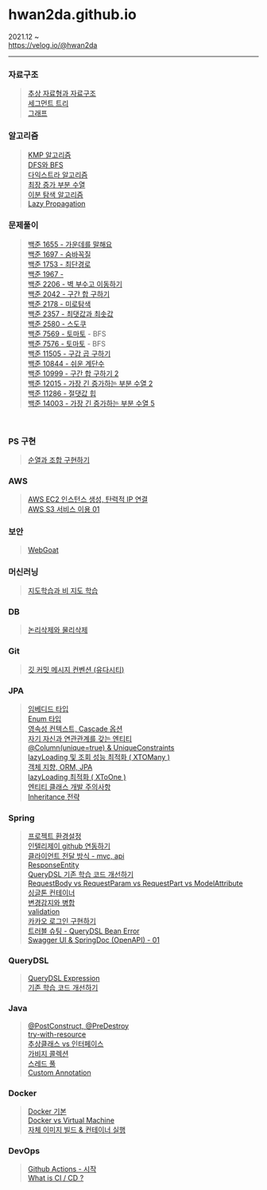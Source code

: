 # hwan2da.github.io   

2021.12 ~    
https://velog.io/@hwan2da

***
### 자료구조
> [추상 자료형과 자료구조](https://velog.io/@hwan2da/%EC%B6%94%EC%83%81-%EC%9E%90%EB%A3%8C%ED%98%95Abstract-Data-Type%EA%B3%BC-%EC%9E%90%EB%A3%8C%EA%B5%AC%EC%A1%B0data-structure)   
> [세그먼트 트리](https://velog.io/@hwan2da/%EC%9E%90%EB%A3%8C%EA%B5%AC%EC%A1%B0-%EC%84%B8%EA%B7%B8%EB%A8%BC%ED%8A%B8%ED%8A%B8%EB%A6%AC)   
> [그래프](https://velog.io/@hwan2da/%EC%9E%90%EB%A3%8C%EA%B5%AC%EC%A1%B0-%EA%B7%B8%EB%9E%98%ED%94%84)
> 
### 알고리즘
> [KMP 알고리즘](https://velog.io/@hwan2da/알고리즘-KMP-알고리즘)   
> [DFS와 BFS](https://velog.io/@hwan2da/%EC%95%8C%EA%B3%A0%EB%A6%AC%EC%A6%98-DFS%EC%99%80-BFS)<br>
> [다익스트라 알고리즘](https://velog.io/@hwan2da/%EC%95%8C%EA%B3%A0%EB%A6%AC%EC%A6%98-%EB%8B%A4%EC%9D%B5%EC%8A%A4%ED%8A%B8%EB%9D%BC-%EC%95%8C%EA%B3%A0%EB%A6%AC%EC%A6%98)<br>
> [최장 증가 부분 수열](https://velog.io/@hwan2da/%EC%95%8C%EA%B3%A0%EB%A6%AC%EC%A6%98-%EC%B5%9C%EC%9E%A5-%EC%A6%9D%EA%B0%80-%EC%88%98%EC%97%B4-LIS)<br>
> [이분 탐색 알고리즘](https://velog.io/@hwan2da/%EC%95%8C%EA%B3%A0%EB%A6%AC%EC%A6%98-%EC%9D%B4%EB%B6%84-%ED%83%90%EC%83%89-Binary-Search)<br>
> [Lazy Propagation](https://velog.io/@hwan2da/%EC%95%8C%EA%B3%A0%EB%A6%AC%EC%A6%98-Lazy-Propagation) <br> 
> 
### 문제풀이
> [백준 1655 - 가운데를 말해요](https://velog.io/@hwan2da/PS-%EB%B0%B1%EC%A4%80-1655-%EA%B0%80%EC%9A%B4%EB%8D%B0%EB%A5%BC-%EB%A7%90%ED%95%B4%EC%9A%94-egps2wo5)<br>
> [백준 1697 - 숨바꼭질](https://velog.io/@hwan2da/PS-%EB%B0%B1%EC%A4%80-1697-%EC%88%A8%EB%B0%94%EA%BC%AD%EC%A7%88)<br>
> [백준 1753 - 최단경로](https://velog.io/@hwan2da/PS-%EB%B0%B1%EC%A4%80-1753-%EC%B5%9C%EB%8B%A8-%EA%B2%BD%EB%A1%9C)   
> [백준 1967 - ](https://velog.io/@hwan2da/PS-%EB%B0%B1%EC%A4%80-1967-%ED%8A%B8%EB%A6%AC%EC%9D%98-%EC%A7%80%EB%A6%84)   
> [백준 2206 - 벽 부수고 이동하기](https://velog.io/@hwan2da/PS-%EB%B0%B1%EC%A4%80-2206-%EB%B2%BD-%EB%B6%80%EC%88%98%EA%B3%A0-%EC%9D%B4%EB%8F%99%ED%95%98%EA%B8%B0)<br>
> [백준 2042 - 구간 합 구하기](https://velog.io/@hwan2da/PS-%EB%B0%B1%EC%A4%80-2042-%EA%B5%AC%EA%B0%84-%ED%95%A9-%EA%B5%AC%ED%95%98%EA%B8%B0)<br>
> [백준 2178 - 미로탐색](https://velog.io/@hwan2da/PS-백준-2178-미로-탐색)   
> [백준 2357 - 최댓값과 최솟값](https://velog.io/@hwan2da/백준-2357)   
> [백준 2580 - 스도쿠](https://velog.io/@hwan2da/PS-%EB%B0%B1%EC%A4%80-2580-%EC%8A%A4%EB%8F%84%EC%BF%A0)<br>
> [백준 7569 - 토마토](https://velog.io/@hwan2da/PS-%EB%B0%B1%EC%A4%80-7569-%ED%86%A0%EB%A7%88%ED%86%A0) - BFS<br>
> [백준 7576 - 토마토](https://velog.io/@hwan2da/PS-%EB%B0%B1%EC%A4%80-7576-%ED%86%A0%EB%A7%88%ED%86%A0) - BFS<br>
> [백준 11505 - 구갑 곱 구하기](https://velog.io/@hwan2da/PS-%EB%B0%B1%EC%A4%80-11505-%EA%B5%AC%EA%B0%84-%EA%B3%B1-%EA%B5%AC%ED%95%98%EA%B8%B0)<br> 
> [백준 10844 - 쉬운 계단수](https://velog.io/@hwan2da/PS-%EB%B0%B1%EC%A4%80-10844-%EC%89%AC%EC%9A%B4-%EA%B3%84%EB%8B%A8-%EC%88%98)<br>
> [백준 10999 - 구간 합 구하기 2](https://velog.io/@hwan2da/PS-%EB%B0%B1%EC%A4%80-10999-%EA%B5%AC%EA%B0%84-%ED%95%A9-%EA%B5%AC%ED%95%98%EA%B8%B0-2) <br> 
> [백준 12015 - 가장 긴 증가하는 부분 수열 2](https://velog.io/@hwan2da/PS-%EB%B0%B1%EC%A4%80-12015-%EA%B0%80%EC%9E%A5-%EA%B8%B4-%EC%A6%9D%EA%B0%80%ED%95%98%EB%8A%94-%EB%B6%80%EB%B6%84-%EC%88%98%EC%97%B4-2)<br>
> [백준 11286 - 절댓값 힙](https://velog.io/@hwan2da/PS-%EB%B0%B1%EC%A4%80-11286-%EC%A0%88%EB%8C%93%EA%B0%92-%ED%9E%99)<br>
> [백준 14003 - 가장 긴 증가하는 부분 수열 5](https://velog.io/@hwan2da/PS-%EB%B0%B1%EC%A4%80-14003-%EA%B0%80%EC%9E%A5-%EA%B8%B4-%EC%A6%9D%EA%B0%80%ED%95%98%EB%8A%94-%EB%B6%80%EB%B6%84-%EC%88%98%EC%97%B4-5)
<br>

### PS 구현
> [순열과 조합 구현하기](https://velog.io/@hwan2da/PS-%EC%88%9C%EC%97%B4%EA%B3%BC-%EC%A1%B0%ED%95%A9-%EA%B5%AC%ED%98%84%ED%95%98%EA%B8%B0)<br>




### AWS
>[AWS EC2 인스턴스 생성, 탄력적 IP 연결](https://velog.io/@hwan2da/AWS-EC2-%EC%8B%9C%EC%9E%91%ED%95%98%EA%B8%B0) <br> 
>[AWS S3 서비스 이용 01](https://velog.io/@hwan2da/AWS-S3-%EC%8B%9C%EC%9E%91%ED%95%98%EA%B8%B0) <br>


### 보안
>[WebGoat](https://velog.io/@hwan2da/%EB%B3%B4%EC%95%88-WebGoat)

### 머신러닝
>[지도학습과 비 지도 학습](https://velog.io/@hwan2da/%EB%A8%B8%EC%8B%A0%EB%9F%AC%EB%8B%9D-Supervised-Learning-Unsupervised-Learning-%EC%A7%80%EB%8F%84-%ED%95%99%EC%8A%B5-%EB%B9%84-%EC%A7%80%EB%8F%84-%ED%95%99%EC%8A%B5) <br> 


### DB
>[논리삭제와 물리삭제](https://velog.io/@hwan2da/DB-Soft-Delete-VS-Hard-Delete) <br> 

### Git
>[깃 커밋 메시지 컨벤션 (유다시티)](https://velog.io/@hwan2da/Git-%EC%BB%A4%EB%B0%8B-%EB%A9%94%EC%8B%9C%EC%A7%80-%EC%BB%A8%EB%B2%A4%EC%85%98) <br>

### JPA
>[임베디드 타입](https://velog.io/@hwan2da/JPA-%EC%9E%84%EB%B2%A0%EB%94%94%EB%93%9C-%ED%83%80%EC%9E%85)<br>
>[Enum 타입](https://velog.io/@hwan2da/JPA-Enum-%ED%83%80%EC%9E%85)<br>
>[영속성 컨텍스트, Cascade 옵션](https://velog.io/@hwan2da/JPA-%EC%98%81%EC%86%8D%EC%84%B1-%EC%BB%A8%ED%85%8D%EC%8A%A4%ED%8A%B8-Cascade-%EC%98%B5%EC%85%98)<br>
>[자기 자신과 연관관계를 갖는 엔티티](https://velog.io/@hwan2da/JPA-%EC%9E%90%EA%B8%B0-%EC%9E%90%EC%8B%A0%EA%B3%BC-%EC%97%B0%EA%B4%80%EA%B4%80%EA%B3%84%EB%A5%BC-%EA%B0%96%EB%8A%94-%EC%97%94%ED%8B%B0%ED%8B%B0)<br>
>[@Column(unique=true) & UniqueConstraints](https://velog.io/@hwan2da/JPA-Columnuniquetrue-UniqueConstraints)<br>
>[lazyLoading 및 조회 성능 최적화 ( XTOMany )](https://velog.io/@hwan2da/JPA-lazyLoading-%EB%B0%8F-%EC%A1%B0%ED%9A%8C-%EC%84%B1%EB%8A%A5-%EC%B5%9C%EC%A0%81%ED%99%94-XTOMany)<br>
>[객체 지향, ORM, JPA](https://velog.io/@hwan2da/JPA-%EA%B0%9D%EC%B2%B4-%EC%A7%80%ED%96%A5-%EC%84%A4%EA%B3%84-ORM-JPA)<br>
>[lazyLoading 최적화 ( XToOne )](https://velog.io/@hwan2da/JPA-lazyLoading-%EC%B5%9C%EC%A0%81%ED%99%94-XToOne)<br>
>[엔티티 클래스 개발 주의사항](https://velog.io/@hwan2da/JPA-%EC%97%94%ED%8B%B0%ED%8B%B0-%ED%81%B4%EB%9E%98%EC%8A%A4-%EA%B0%9C%EB%B0%9C-%EC%A3%BC%EC%9D%98%EC%82%AC%ED%95%AD)   
>[Inheritance 전략](https://velog.io/@hwan2da/JPA-Inheritance-%EC%A0%84%EB%9E%B5)<br>



### Spring
>[프로젝트 환경설정](https://velog.io/@hwan2da/Spring-Boot-%ED%94%84%EB%A1%9C%EC%A0%9D%ED%8A%B8-%ED%99%98%EA%B2%BD%EC%84%A4%EC%A0%95)   
>[인텔리제이 github 연동하기](https://velog.io/@hwan2da/Spring-Boot-%EC%9D%B8%ED%85%94%EB%A6%AC%EC%A0%9C%EC%9D%B4-%ED%94%84%EB%A1%9C%EC%A0%9D%ED%8A%B8%EB%A5%BC-github%EC%97%90-%EC%97%B0%EB%8F%99%ED%95%98%EA%B8%B0)   
>[클라이언트 전달 방식 - mvc, api](https://velog.io/@hwan2da/Spring-Boot-%ED%81%B4%EB%9D%BC%EC%9D%B4%EC%96%B8%ED%8A%B8-%EC%A0%84%EB%8B%AC-%EB%B0%A9%EC%8B%9D)<br>
>[ResponseEntity](https://velog.io/@hwan2da/Spring-ResponseEntity)<br>
>[QueryDSL 기존 학습 코드 개선하기](https://velog.io/@hwan2da/QueryDSL-%EA%B8%B0%EC%A1%B4-%ED%95%99%EC%8A%B5-%EC%BD%94%EB%93%9C-%EA%B0%9C%EC%84%A0%ED%95%98%EA%B8%B0)<br>
>[RequestBody vs RequestParam vs RequestPart vs ModelAttribute](https://velog.io/@hwan2da/Spring-RequestBody-vs-RequestParam-vs-RequestPart-vs-ModelAttribute)<br>
>[싱글톤 컨테이너](https://velog.io/@hwan2da/Spring-%EC%8B%B1%EA%B8%80%ED%86%A4-%EC%BB%A8%ED%85%8C%EC%9D%B4%EB%84%88)<br>
>[변경감지와 병합](https://velog.io/@hwan2da/Spring-%EB%B3%80%EA%B2%BD%EA%B0%90%EC%A7%80%EC%99%80-%EB%B3%91%ED%95%A9)<br>
>[validation](https://velog.io/@hwan2da/Spring-Validation-01-02)<br>
>[카카오 로그인 구현하기](https://velog.io/@hwan2da/Spring-%EC%B9%B4%EC%B9%B4%EC%98%A4-%EB%A1%9C%EA%B7%B8%EC%9D%B8-%EA%B5%AC%ED%98%84%ED%95%98%EA%B8%B0)<br>
>[트러블 슈팅 - QueryDSL Bean Error](https://velog.io/@hwan2da/Spring-%ED%8A%B8%EB%9F%AC%EB%B8%94-%EC%8A%88%ED%8C%85-QueryDSL-Bean-Error)<br>
>[Swagger UI & SpringDoc (OpenAPI) - 01](https://velog.io/@hwan2da/Spring-Swagger-UI-SpringDoc-OpenAPI-01)<br>

### QueryDSL
>[QueryDSL Expression](https://velog.io/@hwan2da/Spring-QueryDSL-Expression-Dateformat)<br>
>[기존 학습 코드 개선하기](https://velog.io/@hwan2da/QueryDSL-%EA%B8%B0%EC%A1%B4-%ED%95%99%EC%8A%B5-%EC%BD%94%EB%93%9C-%EA%B0%9C%EC%84%A0%ED%95%98%EA%B8%B0)<br>

### Java
>[@PostConstruct, @PreDestroy](https://velog.io/@hwan2da/Java-PostConstruct-PreDestroy)<br>
>[try-with-resource](https://velog.io/@hwan2da/Java-Try-with-resource)<br>
>[추상클래스 vs 인터페이스](https://velog.io/@hwan2da/Java-Abstract-Class-vs-Interface)<br>
>[가비지 콜렉션](https://velog.io/@hwan2da/Java-Gabage-Collection)<br>
>[스레드 풀](https://velog.io/@hwan2da/Java-Thread-Thread-Pool)<br>
>[Custom Annotation](https://velog.io/@hwan2da/Java-Custom-Annotation)<br>


### Docker
>[Docker 기본](https://velog.io/@hwan2da/Docker-Docker%EB%9E%80)<br>
>[Docker vs Virtual Machine](https://velog.io/@hwan2da/Docker-Docker-vs-Virtual-Machine)<br> 
>[자체 이미지 빌드 & 컨테이너 실행](https://velog.io/@hwan2da/Docker-%EC%9E%90%EC%B2%B4-%EC%9D%B4%EB%AF%B8%EC%A7%80-%EB%B9%8C%EB%93%9C-%EC%BB%A8%ED%85%8C%EC%9D%B4%EB%84%88-%EC%8B%A4%ED%96%89)<br>

### DevOps
>[Github Actions - 시작](https://velog.io/@hwan2da/DevOps-Github-Actions)<br>
>[What is CI / CD ?](https://velog.io/@hwan2da/DevOps-What-is-CI-CD)<br>
